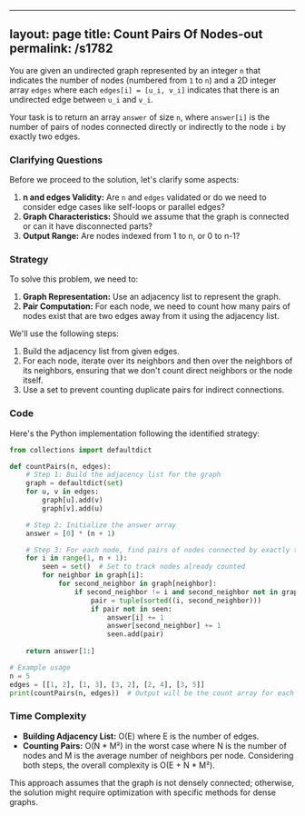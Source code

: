 
---
layout: page
title:  Count Pairs Of Nodes-out
permalink: /s1782
---

You are given an undirected graph represented by an integer `n` that indicates the number of nodes (numbered from `1` to `n`) and a 2D integer array `edges` where each `edges[i] = [u_i, v_i]` indicates that there is an undirected edge between `u_i` and `v_i`.

Your task is to return an array `answer` of size `n`, where `answer[i]` is the number of pairs of nodes connected directly or indirectly to the node `i` by exactly two edges.

### Clarifying Questions
Before we proceed to the solution, let's clarify some aspects:
1. **n and edges Validity:** Are `n` and `edges` validated or do we need to consider edge cases like self-loops or parallel edges?
2. **Graph Characteristics:** Should we assume that the graph is connected or can it have disconnected parts?
3. **Output Range:** Are nodes indexed from 1 to n, or 0 to n-1?

### Strategy
To solve this problem, we need to:
1. **Graph Representation:** Use an adjacency list to represent the graph.
2. **Pair Computation:** For each node, we need to count how many pairs of nodes exist that are two edges away from it using the adjacency list.

We'll use the following steps:
1. Build the adjacency list from given edges.
2. For each node, iterate over its neighbors and then over the neighbors of its neighbors, ensuring that we don't count direct neighbors or the node itself.
3. Use a set to prevent counting duplicate pairs for indirect connections.

### Code

Here's the Python implementation following the identified strategy:

```python
from collections import defaultdict

def countPairs(n, edges):
    # Step 1: Build the adjacency list for the graph
    graph = defaultdict(set)
    for u, v in edges:
        graph[u].add(v)
        graph[v].add(u)

    # Step 2: Initialize the answer array
    answer = [0] * (n + 1)

    # Step 3: For each node, find pairs of nodes connected by exactly two edges
    for i in range(1, n + 1):
        seen = set()  # Set to track nodes already counted
        for neighbor in graph[i]:
            for second_neighbor in graph[neighbor]:
                if second_neighbor != i and second_neighbor not in graph[i]:  
                    pair = tuple(sorted((i, second_neighbor)))
                    if pair not in seen:
                        answer[i] += 1
                        answer[second_neighbor] += 1
                        seen.add(pair)
    
    return answer[1:]

# Example usage
n = 5
edges = [[1, 2], [1, 3], [3, 2], [2, 4], [3, 5]]
print(countPairs(n, edges))  # Output will be the count array for each node

```

### Time Complexity
- **Building Adjacency List:** O(E) where E is the number of edges.
- **Counting Pairs:** O(N * M²) in the worst case where N is the number of nodes and M is the average number of neighbors per node.
Considering both steps, the overall complexity is O(E + N * M²). 

This approach assumes that the graph is not densely connected; otherwise, the solution might require optimization with specific methods for dense graphs.